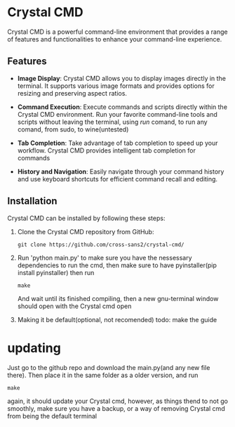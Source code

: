 # Crystal CMD

Crystal CMD is a powerful command-line environment that provides a range of features and functionalities to enhance your command-line experience.

## Features
- **Image Display**: Crystal CMD allows you to display images directly in the terminal. It supports various image formats and provides options for resizing and preserving aspect ratios.

- **Command Execution**: Execute commands and scripts directly within the Crystal CMD environment. Run your favorite command-line tools and scripts without leaving the terminal, using *run* comand, to run any comand, from sudo, to wine(untested)

- **Tab Completion**: Take advantage of tab completion to speed up your workflow. Crystal CMD provides intelligent tab completion for commands

- **History and Navigation**: Easily navigate through your command history and use keyboard shortcuts for efficient command recall and editing.

## Installation

Crystal CMD can be installed by following these steps:

1. Clone the Crystal CMD repository from GitHub:

   ```shell
   git clone https://github.com/cross-sans2/crystal-cmd/
   ```
2. Run 'python main.py' to make sure you have the nessessary dependencies to run the cmd, then make sure to have pyinstaller(pip install pyinstaller) then run
	```shell
	make
	```
	And wait until its finished compiling, then a new gnu-terminal window should open with the Crystal cmd open

3. Making it be default(optional, not recomended)
 todo: make the guide


# updating
Just go to the github repo and download the main.py(and any new file there).
Then place it in the same folder as a older version, and run
```shell
make
```
again, it should update your Crystal cmd, however, as things thend to not go smoothly, make sure you have a backup, or a way of removing Crystal cmd from being the default terminal